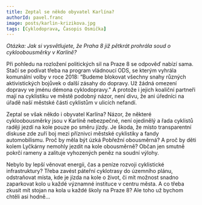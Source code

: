 ```yaml
---
title: Zeptal se někdo obyvatel Karlína?
authorId: pavel.franc
image: posts/karlin-krizikova.jpg
tags: [Cyklodoprava, Časopis Osmička]
---
```


<em>Otázka: Jak si vysvětlujete, že Praha 8 již pětkrát prohrála soud o cykloobousměrky v Karlíně?</em>

Při pohledu na rozložení politických sil na Praze 8 se odpověď nabízí sama. Stačí se podívat třeba na program vládnoucí ODS, se kterým vyhrála komunální volby v roce 2018: “Budeme blokovat všechny snahy různých aktivistických bojůvek o další zásahy do dopravy. Už žádná omezení dopravy ve jménu démona cyklodopravy." A protože i jejich koaliční partneři mají na cyklistiku ve městě podobný názor, není divu, že ani úředníci na úřadě naší městské části cyklistům v ulicích nefandí.

Zeptal se však někdo i obyvatel Karlína? Názor, že některé cykloobousměrky jsou v Karlíně nebezpečné, není ojedinělý a řada cyklistů raději jezdí na kole pouze po směru jízdy. Je škoda, že místo transparentní diskuse zde zuří boj mezi příznivci městské cyklistiky a fandy automobilismu. Proč by měla být úzká Pobřežní obousměrná? A proč by děti kolem Lyčkárny nemohly jezdit na kole obousměrně? Občan jen smutně pokrčí rameny a zalituje vyhozených peněz na soudní výlohy.

Nebylo by lepší věnovat energii, čas a peníze rozvoji cyklistické infrastruktury? Třeba zavést páteřní cyklotrasy do územního plánu, odstraňovat místa, kde je jízda na kole o život, či mít možnost snadno zaparkovat kolo u každé významné instituce v centru města. A co třeba zkusit mít stojan na kola u každé školy na Praze 8? Ale toho už bychom chtěli asi hodně...
